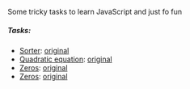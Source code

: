Some tricky tasks to learn JavaScript and just fo fun

##### Tasks:
* [Sorter](./src/sorter/): [original](https://github.com/yankouskia/sorter)
* [Quadratic equation](./src/quadratic-equation/): [original](https://github.com/yankouskia/quadratic-equation)
* [Zeros](./src/zeros/): [original](https://github.com/yankouskia/zeros)
* [Zeros](./src/money-exchange/): [original](https://github.com/SergeyKovalchuk/Money-Exchange)
